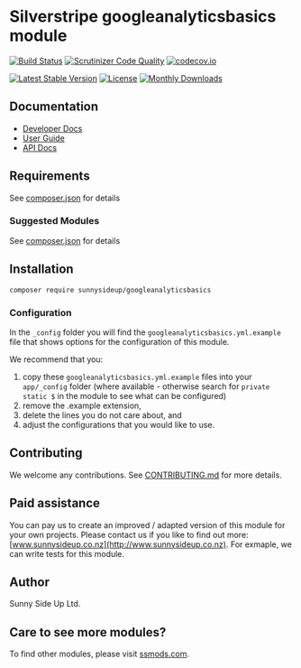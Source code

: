 # Silverstripe googleanalyticsbasics module
[![Build Status](https://travis-ci.org/sunnysideup/silverstripe-googleanalyticsbasics.svg?branch=master)](https://travis-ci.org/sunnysideup/silverstripe-googleanalyticsbasics)
[![Scrutinizer Code Quality](https://scrutinizer-ci.com/g/sunnysideup/silverstripe-googleanalyticsbasics/badges/quality-score.png?b=master)](https://scrutinizer-ci.com/g/sunnysideup/silverstripe-googleanalyticsbasics/?branch=master)
[![codecov.io](https://codecov.io/github/sunnysideup/silverstripe-googleanalyticsbasics/coverage.svg?branch=master)](https://codecov.io/github/sunnysideup/silverstripe-googleanalyticsbasics?branch=master)

[![Latest Stable Version](https://poser.pugx.org/sunnysideup/googleanalyticsbasics/version)](https://packagist.org/packages/sunnysideup/googleanalyticsbasics)
[![License](https://poser.pugx.org/sunnysideup/googleanalyticsbasics/license)](https://packagist.org/packages/sunnysideup/googleanalyticsbasics)
[![Monthly Downloads](https://poser.pugx.org/sunnysideup/googleanalyticsbasics/d/monthly)](https://packagist.org/packages/sunnysideup/googleanalyticsbasics)


## Documentation



 * [Developer Docs](docs/en/INDEX.md)
 * [User Guide](docs/en/userguide.md)
 * [API Docs](http://docs.ssmods.com/sunnysideup/googleanalyticsbasics/classes.xhtml)


## Requirements



See [composer.json](composer.json) for details


### Suggested Modules



See [composer.json](composer.json) for details


## Installation


```
composer require sunnysideup/googleanalyticsbasics
```

### Configuration



In the `_config` folder you will find the `googleanalyticsbasics.yml.example`
file that shows options for the configuration of this module.

We recommend that you:

  1. copy these `googleanalyticsbasics.yml.example` files into your
`app/_config` folder (where available - otherwise search for `private static $` in the module to see what can be configured)
  2. remove the .example extension,
  3. delete the lines you do not care about, and
  4. adjust the configurations that you would like to use.


## Contributing



We welcome any contributions. See [CONTRIBUTING.md](CONTRIBUTING.md) for more details.

## Paid assistance



You can pay us to create an improved / adapted version of this module for your own projects.  Please contact us if you like to find out more: [www.sunnysideup.co.nz](http://www.sunnysideup.co.nz).  For exmaple, we can write tests for this module.  

## Author



Sunny Side Up Ltd.


## Care to see more modules?

To find other modules, please visit [ssmods.com](http://ssmods.com/).
